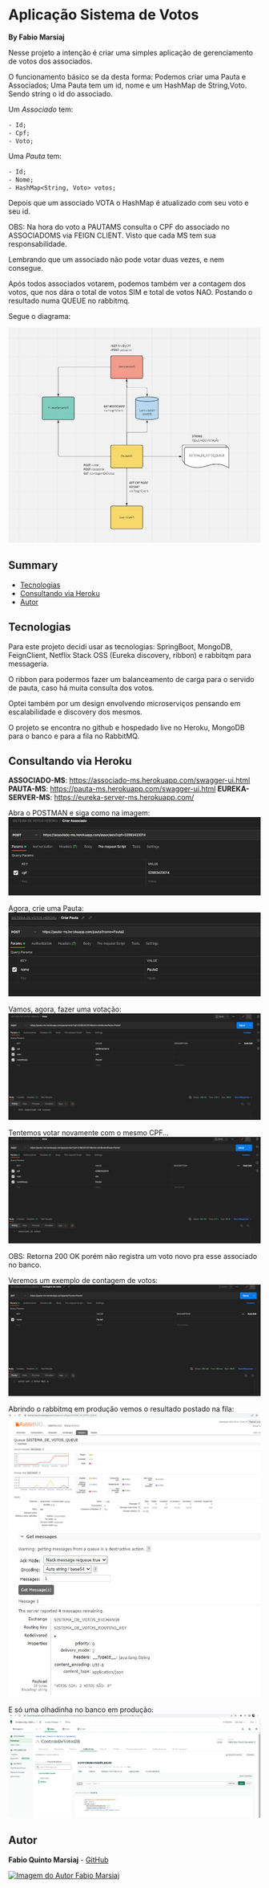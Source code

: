 # Aplicação Sistema de Votos
**By Fabio Marsiaj**

Nesse projeto a intenção é criar uma simples aplicação de gerenciamento de votos dos associados.

O funcionamento básico se da desta forma:
Podemos criar uma Pauta e Associados; Uma Pauta tem um id, nome e um HashMap de String,Voto. Sendo string o id do associado.

Um _Associado_ tem:

    - Id;
    - Cpf;
    - Voto;

Uma _Pauta_ tem:

    - Id;
    - Nome;
    - HashMap<String, Voto> votos;

Depois que um associado VOTA o HashMap é atualizado com seu voto e seu id.

OBS: Na hora do voto a PAUTAMS consulta o CPF do associado no ASSOCIADOMS via FEIGN CLIENT. Visto que cada MS
tem sua responsabilidade.

Lembrando que um associado não pode votar duas vezes, e nem consegue.

Após todos associados votarem, podemos também ver a contagem dos votos, que nos dára o total de votos SIM e total de votos NAO.
Postando o resultado numa QUEUE no rabbitmq.

Segue o diagrama:

![image](resources/diagrama-att.JPG)

## Summary

- [Tecnologias](#tecnologias)
- [Consultando via Heroku](#consultando-via-heroku)
- [Autor](#autor)

## Tecnologias

Para este projeto decidi usar as tecnologias: SpringBoot, MongoDB, FeignClient, Netflix Stack OSS (Eureka discovery, ribbon) e 
rabbitqm para messageria.

O ribbon para podermos fazer um balanceamento de carga para o servido de pauta, caso há muita consulta dos votos.

Optei também por um design envolvendo microserviços pensando em escalabilidade e discovery dos mesmos.

O projeto se encontra no github e hospedado live no Heroku, MongoDB para o banco e para a fila no RabbitMQ.

## Consultando via Heroku

**ASSOCIADO-MS**: https://associado-ms.herokuapp.com/swagger-ui.html
**PAUTA-MS**: https://pauta-ms.herokuapp.com/swagger-ui.html
**EUREKA-SERVER-MS**: https://eureka-server-ms.herokuapp.com/

Abra o POSTMAN e siga como na imagem:
![image](resources/criar-associado.JPG)

Agora, crie uma Pauta:
![image](resources/criar-pauta-postman.JPG)

Vamos, agora, fazer uma votação:
![image](resources/voto-cadastrado-com-200.JPG)

Tentemos votar novamente com o mesmo CPF...
![image](resources/associado-ja-votou.JPG)

OBS: Retorna 200 OK porém não registra um voto novo pra esse associado no banco.


Veremos um exemplo de contagem de votos:
![image](resources/contagem-votos.JPG)

Abrindo o rabbitmq em produção vemos o resultado postado na fila:
![image](resources/ready-messages.PNG)
![image](resources/payload.JPG)

E só uma olhadinha no banco em produção:
![image](resources/mongo-live.JPG)


## Autor

**Fabio Quinto Marsiaj** -  [GitHub](https://github.com/fabioqmarsiaj)

   <a href="https://github.com/fabioqmarsiaj">
        <img 
        alt="Imagem do Autor Fabio Marsiaj" src="https://avatars0.githubusercontent.com/u/34289167?s=460&v=4" width="100">
  </a>
  